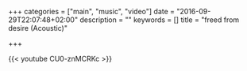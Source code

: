 +++
categories = ["main", "music", "video"]
date = "2016-09-29T22:07:48+02:00"
description = ""
keywords = []
title = "freed from desire (Acoustic)"

+++

{{< youtube CU0-znMCRKc >}}
<!--more-->    